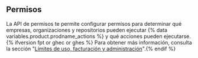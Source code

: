 ## Permisos

La API de permisos te permite configurar permisos para determinar qué empresas, organizaciones y repositorios pueden ejecutar {% data variables.product.prodname_actions %} y qué acciones pueden ejecutarse. {% ifversion fpt or ghec or ghes %} Para obtener más información, consulta la sección "[Límites de uso, facturación y administración](/actions/reference/usage-limits-billing-and-administration#disabling-or-limiting-github-actions-for-your-repository-or-organization)".{% endif %}
